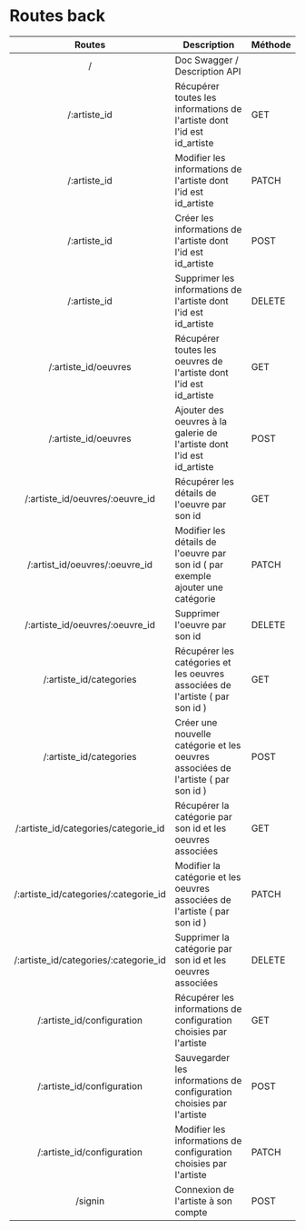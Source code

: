 # Routes back

| Routes | Description | Méthode |  
| :-----: | ----- | ----- |
| / | Doc Swagger / Description API | |
| /:artiste_id | Récupérer toutes les informations de l'artiste dont l'id est id_artiste | GET |
| /:artiste_id | Modifier les informations de l'artiste dont l'id est id_artiste | PATCH |
| /:artiste_id | Créer les informations de l'artiste dont l'id est id_artiste | POST |
| /:artiste_id | Supprimer les informations de l'artiste dont l'id est id_artiste | DELETE |
| /:artiste_id/oeuvres | Récupérer toutes les oeuvres de l'artiste dont l'id est id_artiste | GET |
| /:artiste_id/oeuvres | Ajouter des oeuvres à la galerie de l'artiste dont l'id est id_artiste | POST |
| /:artiste_id/oeuvres/:oeuvre_id | Récupérer les détails de l'oeuvre par son id | GET |
| /:artist_id/oeuvres/:oeuvre_id | Modifier les détails de l'oeuvre par son id ( par exemple ajouter une catégorie | PATCH |
| /:artiste_id/oeuvres/:oeuvre_id | Supprimer l'oeuvre par son id | DELETE |
| /:artiste_id/categories | Récupérer les catégories et les oeuvres associées de l'artiste ( par son id ) | GET |
| /:artiste_id/categories | Créer une nouvelle catégorie et les oeuvres associées de l'artiste ( par son id ) | POST |
| /:artiste_id/categories/categorie_id | Récupérer la catégorie par son id et les oeuvres associées | GET |
| /:artiste_id/categories/:categorie_id | Modifier la catégorie et les oeuvres associées de l'artiste ( par son id ) | PATCH |
| /:artiste_id/categories/:categorie_id | Supprimer la catégorie par son id et les oeuvres associées | DELETE |
| /:artiste_id/configuration | Récupérer les informations de configuration choisies par l'artiste | GET |
| /:artiste_id/configuration | Sauvegarder les informations de configuration choisies par l'artiste | POST |
| /:artiste_id/configuration | Modifier les informations de configuration choisies par l'artiste | PATCH |
| /signin | Connexion de l'artiste à son compte | POST |